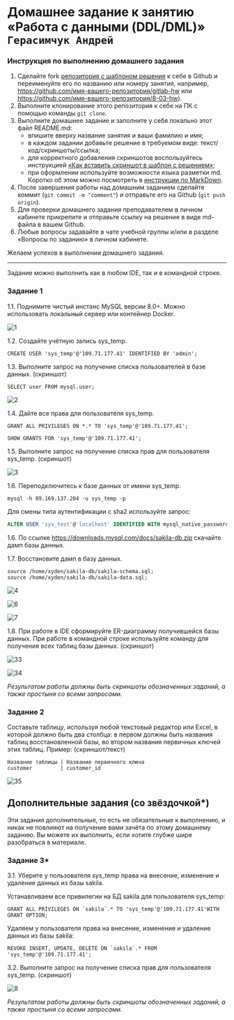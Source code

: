 # Домашнее задание к занятию «Работа с данными (DDL/DML)» `Герасимчук Андрей`

### Инструкция по выполнению домашнего задания

1. Сделайте fork [репозитория c шаблоном решения](https://github.com/netology-code/sys-pattern-homework) к себе в Github и переименуйте его по названию или номеру занятия, например, https://github.com/имя-вашего-репозитория/gitlab-hw или https://github.com/имя-вашего-репозитория/8-03-hw).
2. Выполните клонирование этого репозитория к себе на ПК с помощью команды `git clone`.
3. Выполните домашнее задание и заполните у себя локально этот файл README.md:
   - впишите вверху название занятия и ваши фамилию и имя;
   - в каждом задании добавьте решение в требуемом виде: текст/код/скриншоты/ссылка;
   - для корректного добавления скриншотов воспользуйтесь инструкцией [«Как вставить скриншот в шаблон с решением»](https://github.com/netology-code/sys-pattern-homework/blob/main/screen-instruction.md);
   - при оформлении используйте возможности языка разметки md. Коротко об этом можно посмотреть в [инструкции по MarkDown](https://github.com/netology-code/sys-pattern-homework/blob/main/md-instruction.md).
4. После завершения работы над домашним заданием сделайте коммит (`git commit -m "comment"`) и отправьте его на Github (`git push origin`).
5. Для проверки домашнего задания преподавателем в личном кабинете прикрепите и отправьте ссылку на решение в виде md-файла в вашем Github.
6. Любые вопросы задавайте в чате учебной группы и/или в разделе «Вопросы по заданию» в личном кабинете.

Желаем успехов в выполнении домашнего задания.

---

Задание можно выполнить как в любом IDE, так и в командной строке.

### Задание 1
1.1. Поднимите чистый инстанс MySQL версии 8.0+. Можно использовать локальный сервер или контейнер Docker.

![1](https://github.com/AndrejGer/Netology/blob/main/DDL_DML/img/1.png)

1.2. Создайте учётную запись sys_temp. 

```
CREATE USER 'sys_temp'@'109.71.177.41' IDENTIFIED BY 'admin';
```

1.3. Выполните запрос на получение списка пользователей в базе данных. (скриншот)

```
SELECT user FROM mysql.user;
```

![2](https://github.com/AndrejGer/Netology/blob/main/DDL_DML/img/2.png)

1.4. Дайте все права для пользователя sys_temp. 

```
GRANT ALL PRIVILEGES ON *.* TO 'sys_temp'@'109.71.177.41';
```

```
SHOW GRANTS FOR 'sys_temp'@'109.71.177.41';
```

1.5. Выполните запрос на получение списка прав для пользователя sys_temp. (скриншот)

![3](https://github.com/AndrejGer/Netology/blob/main/DDL_DML/img/3.png)

1.6. Переподключитесь к базе данных от имени sys_temp.

```
mysql -h 89.169.137.204 -u sys_temp -p
```

Для смены типа аутентификации с sha2 используйте запрос: 
```sql
ALTER USER 'sys_test'@'localhost' IDENTIFIED WITH mysql_native_password BY 'password';
```
1.6. По ссылке https://downloads.mysql.com/docs/sakila-db.zip скачайте дамп базы данных.

1.7. Восстановите дамп в базу данных.

```
source /home/xyden/sakila-db/sakila-schema.sql;
source /home/xyden/sakila-db/sakila-data.sql;
```

![4](https://github.com/AndrejGer/Netology/blob/main/DDL_DML/img/4.png)

![6](https://github.com/AndrejGer/Netology/blob/main/DDL_DML/img/6.png)

![7](https://github.com/AndrejGer/Netology/blob/main/DDL_DML/img/7.png)


1.8. При работе в IDE сформируйте ER-диаграмму получившейся базы данных. При работе в командной строке используйте команду для получения всех таблиц базы данных. (скриншот)

![33](https://github.com/AndrejGer/Netology/blob/main/DDL_DML/img2/33.PNG)

![34](https://github.com/AndrejGer/Netology/blob/main/DDL_DML/img2/34.PNG)

*Результатом работы должны быть скриншоты обозначенных заданий, а также простыня со всеми запросами.*


### Задание 2
Составьте таблицу, используя любой текстовый редактор или Excel, в которой должно быть два столбца: в первом должны быть названия таблиц восстановленной базы, во втором названия первичных ключей этих таблиц. Пример: (скриншот/текст)
```
Название таблицы | Название первичного ключа
customer         | customer_id
```

![35](https://github.com/AndrejGer/Netology/blob/main/DDL_DML/img2/35.PNG)

## Дополнительные задания (со звёздочкой*)
Эти задания дополнительные, то есть не обязательные к выполнению, и никак не повлияют на получение вами зачёта по этому домашнему заданию. Вы можете их выполнить, если хотите глубже шире разобраться в материале.

### Задание 3*
3.1. Уберите у пользователя sys_temp права на внесение, изменение и удаление данных из базы sakila.

Устанавливаем все привилегии на БД sakila для пользователя sys_temp:
```
GRANT ALL PRIVILEGES ON `sakila`.* TO 'sys_temp'@'109.71.177.41'WITH GRANT OPTION;
```

Удаляем у пользователя права на внесение, изменение и удаление данных из базы sakila:
```
REVOKE INSERT, UPDATE, DELETE ON `sakila`.* FROM 'sys_temp'@'109.71.177.41';
```

3.2. Выполните запрос на получение списка прав для пользователя sys_temp. (скриншот)

![8](https://github.com/AndrejGer/Netology/blob/main/DDL_DML/img/8.png)


*Результатом работы должны быть скриншоты обозначенных заданий, а также простыня со всеми запросами.*
